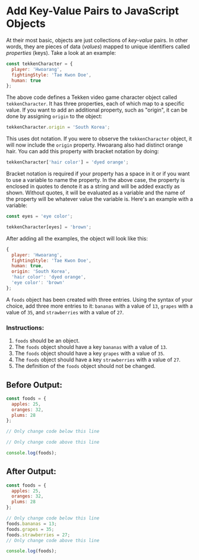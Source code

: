 # Add Key-Value Pairs to JavaScript Objects

At their most basic, objects are just collections of _key-value_ pairs. In other words, they are pieces of data (_values_) mapped to unique identifiers called _properties_ (keys). Take a look at an example:

```javascript
const tekkenCharacter = {
  player: 'Hwoarang',
  fightingStyle: 'Tae Kwon Doe',
  human: true
};
```

The above code defines a Tekken video game character object called `tekkenCharacter`. It has three properties, each of which map to a specific value. If you want to add an additional property, such as "origin", it can be done by assigning `origin` to the object:

```javascript
tekkenCharacter.origin = 'South Korea';
```

This uses dot notation. If you were to observe the `tekkenCharacter` object, it will now include the `origin` property. Hwoarang also had distinct orange hair. You can add this property with bracket notation by doing:

```javascript
tekkenCharacter['hair color'] = 'dyed orange';
```

Bracket notation is required if your property has a space in it or if you want to use a variable to name the property. In the above case, the property is enclosed in quotes to denote it as a string and will be added exactly as shown. Without quotes, it will be evaluated as a variable and the name of the property will be whatever value the variable is. Here's an example with a variable:

```javascript
const eyes = 'eye color';

tekkenCharacter[eyes] = 'brown';
```

After adding all the examples, the object will look like this:

```javascript
{
  player: 'Hwoarang',
  fightingStyle: 'Tae Kwon Doe',
  human: true,
  origin: 'South Korea',
  'hair color': 'dyed orange',
  'eye color': 'brown'
};
```

A `foods` object has been created with three entries. Using the syntax of your choice, add three more entries to it: `bananas` with a value of `13`, `grapes` with a value of `35`, and `strawberries` with a value of `27`.

### Instructions:
1. `foods` should be an object.
2. The `foods` object should have a key `bananas` with a value of `13`.
3. The `foods` object should have a key `grapes` with a value of `35`.
4. The `foods` object should have a key `strawberries` with a value of `27`.
5. The definition of the `foods` object should not be changed.

## Before Output:
```javascript
const foods = {
  apples: 25,
  oranges: 32,
  plums: 28
};

// Only change code below this line

// Only change code above this line

console.log(foods);
```

## After Output:
```javascript
const foods = {
  apples: 25,
  oranges: 32,
  plums: 28
};

// Only change code below this line
foods.bananas = 13;
foods.grapes = 35;
foods.strawberries = 27;
// Only change code above this line

console.log(foods);
```

